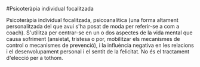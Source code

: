 #Psicoteràpia individual focalitzada

Psicoteràpia individual focalitzada, psicoanalítica (una forma altament personalitzada del que avui s'ha posat de moda per referir-se a com a coach). S'utilitza per centrar-se en un o dos aspectes de la vida mental que causa sofriment (ansietat, tristesa o por, mobilitzar els mecanismes de control o mecanismes de prevenció), i la influència negativa en les relacions i el desenvolupament personal i el sentit de la felicitat. No és el tractament d'elecció per a tothom.